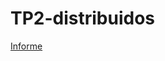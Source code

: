 # TP2-distribuidos
[Informe](https://docs.google.com/document/d/1p9JI6SmlJK7BmCvJ0xN5zROzjR_tMEwMYamHYN8JW0I/edit?usp=sharing)
